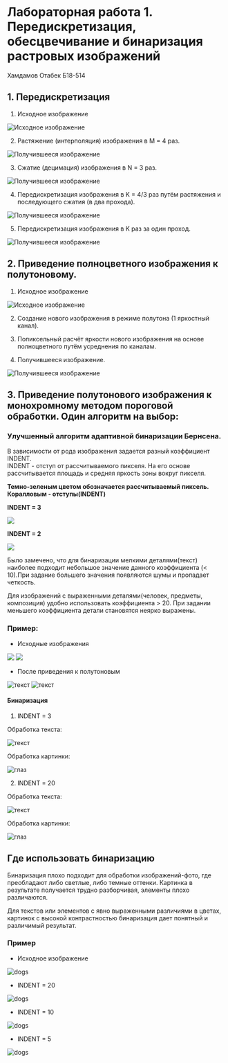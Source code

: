 # Лабораторная работа 1. Передискретизация, обесцвечивание и бинаризация растровых изображений
Хамдамов Отабек Б18-514

## 1. Передискретизация
1) Исходное изображение
   
![Исходное изображение](images/eye.jpg)
   
2) Растяжение (интерполяция) изображения в M = 4 раз.

![Получившееся изображение](result_images/sampling/img_up.png)
   
3) Сжатие (децимация) изображения в N = 3 раз.   
   
![Получившееся изображение](result_images/sampling/img_down.png)
   
4) Передискретизация изображения в K = 4/3 раз путём растяжения и
последующего сжатия (в два прохода).
   
![Получившееся изображение](result_images/sampling/img_samp_two.png)
   
5) Передискретизация изображения в K раз за один проход.  
   
![Получившееся изображение](result_images/sampling/img_samp_one.png)
   
## 2. Приведение полноцветного изображения к полутоновому.
1) Исходное изображение
   
![Исходное изображение](images/cat.jpg)
   
2) Создание нового изображения в режиме полутона (1 яркостный канал).
   
3) Попиксельный расчёт яркости нового изображения на основе полноцветного
путём усреднения по каналам.
   
4) Получившееся изображение.
   
![Получившееся изображение](result_images/img_s.png)

## 3. Приведение полутонового изображения к монохромному методом пороговой обработки. Один алгоритм на выбор:

### Улучшенный алгоритм адаптивной бинаризации Бернсена.

В зависимости от рода изображения задается разный коэффициент INDENT.  
INDENT - отступ от рассчитываемого пикселя. На его основе рассчитывается площадь и средняя яркость зоны вокруг пикселя.    

**Темно-зеленым цветом обозначается рассчитываемый пиксель.
Коралловым - отступы(INDENT)**   

**INDENT = 3**

![](images/exm_indent.png)

**INDENT = 2**  

![](images/exm_indent_2.png)

Было замечено, что для бинаризации мелкими деталями(текст) наиболее подходит небольшое значение данного коэффициента (< 10).При задание большего значения
появляются шумы и пропадает четкость.
  
Для изображений с выраженными деталями(человек, предметы, композиция) удобно использовать коэффициента > 20. При задании меньшего коэффициента
детали становятся неярко выражены.

### Пример:
 - Исходные изображения

![](images/text.jpg)
![](images/eye.jpg)

 - После приведения к полутоновым
   
![текст](result_images/text_s.png)
![текст](../laba_3/images/eye_s.png)


#### Бинаризация 

1) INDENT = 3 

Обработка текста: 
   
   ![текст](result_images/binary_images/text_indent_3.png)


Обработка картинки:

   ![глаз](result_images/binary_images/eye_indent_3.png)

2) INDENT = 20 


Обработка текста: 

   ![текст](result_images/binary_images/text_indent_20.png)


Обработка картинки:

   ![глаз](result_images/binary_images/eye_indent_20.png)

## Где использовать бинаризацию
Бинаризация плохо подходит для обработки изображений-фото, где преобладают либо светлые, либо темные оттенки. Картинка 
в результате получается трудно разборчивая, элементы плохо различаются.

Для текстов или элементов с явно выраженными различиями в цветах, картинок с высокой контрастностью бинаризация дает понятный и различимый результат.

### Пример 
 - Исходное изображение

![dogs](images/dogs.jpg)

- INDENT = 20

![dogs](result_images/binary_images/dogs_indent_20.png)

- INDENT = 10

![dogs](result_images/binary_images/dogs_indent_10.png)

- INDENT = 5

![dogs](result_images/binary_images/dogs_indent_5.png)
